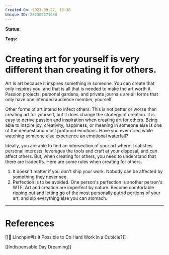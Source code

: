 ```yaml
---
Created On: 2023-09-27, 10:38
Unique ID: 202309271038
---
```

**Status:** 

**Tags:** 

# Creating art for yourself is very different than creating it for others.

Art is art because it inspires something in someone. You can create that only inspires you, and that is all that is needed to make the art worth it. Passion projects, personal gardens, and private journals are all forms that only have one intended audience member, yourself. 

Other forms of art intend to infect others. This is not better or worse than creating art for yourself, but it does change the strategy of creation. It is easy to derive passion and inspiration when creating art for others. Being able to inspire joy, creativity, happiness, or meaning in someone else is one of the deepest and most profound emotions. Have you ever cried while watching someone else experience an emotional waterfall? 

Ideally, you are able to find an intersection of your art where it satisfies personal interests, leverages the tools and craft at your disposal, and can affect others. But, when creating for others, you need to understand that there are tradeoffs. Here are some rules when creating for others. 

1. It doesn't matter if you don't ship your work. Nobody can be affected by something they never see. 
2. Perfection is to be avoided. One person's perfection is another person's WTF. Art and creation are imperfect by nature. Become comfortable ripping out and letting go of the most personally putrid portions of your art, and sip everything else you can stomach.  

---
# References

[[🔩 Linchpin#Is it Possible to Do Hard Work in a Cubicle?]]

[[Indispensable Day Dreaming]]